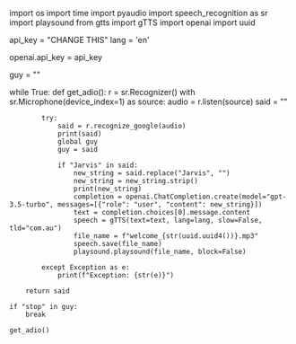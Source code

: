 import os
import time
import pyaudio
import speech_recognition as sr
import playsound
from gtts import gTTS
import openai
import uuid

api_key = "CHANGE THIS"
lang = 'en'

openai.api_key = api_key

guy = ""

while True:
    def get_adio():
        r = sr.Recognizer()
        with sr.Microphone(device_index=1) as source:
            audio = r.listen(source)
            said = ""

            try:
                said = r.recognize_google(audio)
                print(said)
                global guy
                guy = said

                if "Jarvis" in said:
                    new_string = said.replace("Jarvis", "")
                    new_string = new_string.strip()
                    print(new_string)
                    completion = openai.ChatCompletion.create(model="gpt-3.5-turbo", messages=[{"role": "user", "content": new_string}])
                    text = completion.choices[0].message.content
                    speech = gTTS(text=text, lang=lang, slow=False, tld="com.au")
                    file_name = f"welcome_{str(uuid.uuid4())}.mp3"
                    speech.save(file_name)
                    playsound.playsound(file_name, block=False)

            except Exception as e:
                print(f"Exception: {str(e)}")

        return said

    if "stop" in guy:
        break

    get_adio()
